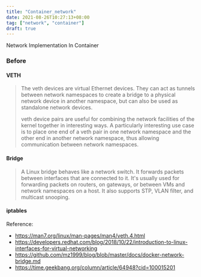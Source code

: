 ```yaml
---
title: "Container_network"
date: 2021-08-26T10:27:13+08:00
tag: ["network", "container"]
draft: true
---
```


Network Implementation In Container
<!--more-->

### Before

#### VETH
> The veth devices are virtual Ethernet devices.  They can act as
>       tunnels between network namespaces to create a bridge to a
>       physical network device in another namespace, but can also be
>       used as standalone network devices.
>
> veth device pairs are useful for combining the network facilities
>        of the kernel together in interesting ways.  A particularly
>        interesting use case is to place one end of a veth pair in one
>        network namespace and the other end in another network namespace,
>        thus allowing communication between network namespaces.

#### Bridge
> A Linux bridge behaves like a network switch. It forwards packets between interfaces that are connected to it. 
> It's usually used for forwarding packets on routers, on gateways, or between VMs and network namespaces on a host. 
> It also supports STP, VLAN filter, and multicast snooping.
#### iptables


Reference:
- https://man7.org/linux/man-pages/man4/veth.4.html
- https://developers.redhat.com/blog/2018/10/22/introduction-to-linux-interfaces-for-virtual-networking
- https://github.com/mz1999/blog/blob/master/docs/docker-network-bridge.md
- https://time.geekbang.org/column/article/64948?cid=100015201

